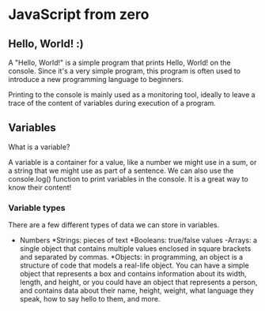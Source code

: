# JavaScript from zero


## Hello, World! :)


A "Hello, World!" is a simple program that prints Hello, World! on the console. Since it's a very simple program, this program is often used to introduce a new programming language to beginners.

Printing to the console is mainly used as a monitoring tool, ideally to leave a trace of the content of variables during execution of a program.


## Variables 

What is a variable?

A variable is a container for a value, like a number we might use in a sum, or a string that we might use as part of a sentence.
We can also use the console.log() function to print variables in the console. It is a great way to know their content!

### Variable types

There are a few different types of data we can store in variables. 

- Numbers
*Strings: pieces of text
+Booleans: true/false values 
-Arrays: a single object that contains multiple values enclosed in square brackets and separated by commas.
*Objects: in programming, an object is a structure of code that models a real-life object. You can have a simple object that represents a box and contains information about its width, length, and height, or you could have an object that represents a person, and contains data about their name, height, weight, what language they speak, how to say hello to them, and more.


